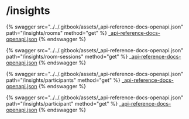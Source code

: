 # /insights

{% swagger src="../../.gitbook/assets/_api-reference-docs-openapi.json" path="/insights/rooms" method="get" %}
[_api-reference-docs-openapi.json](../../.gitbook/assets/_api-reference-docs-openapi.json)
{% endswagger %}

{% swagger src="../../.gitbook/assets/_api-reference-docs-openapi.json" path="/insights/room-sessions" method="get" %}
[_api-reference-docs-openapi.json](../../.gitbook/assets/_api-reference-docs-openapi.json)
{% endswagger %}

{% swagger src="../../.gitbook/assets/_api-reference-docs-openapi.json" path="/insights/participants" method="get" %}
[_api-reference-docs-openapi.json](../../.gitbook/assets/_api-reference-docs-openapi.json)
{% endswagger %}

{% swagger src="../../.gitbook/assets/_api-reference-docs-openapi.json" path="/insights/participant" method="get" %}
[_api-reference-docs-openapi.json](../../.gitbook/assets/_api-reference-docs-openapi.json)
{% endswagger %}

